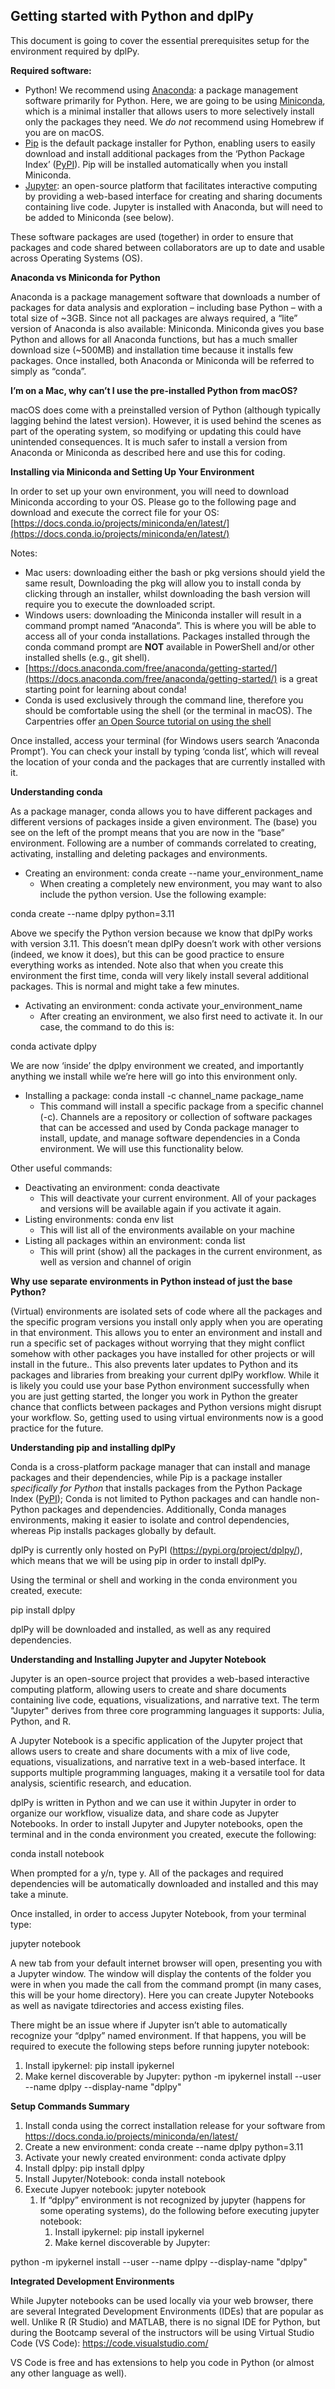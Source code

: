 ﻿
## Getting started with Python and dplPy

This document is going to cover the essential prerequisites setup for the environment required by dplPy.

**Required software:**

- Python!  We recommend using [Anaconda](https://anaconda.org/): a package management software primarily for Python. Here, we are going to be using [Miniconda](https://docs.conda.io/projects/miniconda/en/latest/), which is a minimal installer that allows users to more selectively install only the packages they need. We *do not* recommend using Homebrew if you are on macOS.
- [Pip](https://pip.pypa.io/en/stable/) is the default package installer for Python, enabling users to easily download and install additional packages from the ‘Python Package Index’ ([PyPI](https://pypi.org/)). Pip will be installed automatically when you install Miniconda. 
- [Jupyter](https://jupyter.org/): an open-source platform that facilitates interactive computing by providing a web-based interface for creating and sharing documents containing live code. Jupyter is installed with Anaconda, but will need to be added to Miniconda (see below). 

These software packages are used (together) in order to ensure that packages and code shared between collaborators are up to date and usable across Operating Systems (OS).

**Anaconda vs Miniconda for Python**

Anaconda is a package management software that downloads a number of packages for data analysis and exploration – including base Python – with a total size of ~3GB. Since not all packages are always required, a “lite” version of Anaconda is also available: Miniconda. Miniconda gives you base Python and allows for all Anaconda functions, but has a much smaller download size (~500MB) and installation time because it installs few packages. Once installed, both Anaconda or Miniconda will be referred to simply as “conda”.

**I’m on a Mac, why can’t I use the pre-installed Python from macOS?**

macOS does come with a preinstalled version of Python (although typically lagging behind the latest version). However, it is used behind the scenes as part of the operating system, so modifying or updating this could have unintended consequences.  It is much safer to install a version from Anaconda or Miniconda as described here and use this for coding.

**Installing via Miniconda and Setting Up Your Environment**

In order to set up your own environment, you will need to download Miniconda according to your OS. Please go to the following page and download and execute the correct file for your OS: [https://docs.conda.io/projects/miniconda/en/latest/](https://docs.conda.io/projects/miniconda/en/latest/)

Notes:

- Mac users: downloading either the bash or pkg versions should yield the same result, Downloading the pkg will allow you to install conda by clicking through an installer, whilst downloading the bash version will require you to execute the downloaded script.
- Windows users: downloading the Miniconda installer will result in a command prompt named “Anaconda”. This is where you will be able to access all of your conda installations. Packages installed through the conda command prompt are **NOT** available in PowerShell and/or other installed shells (e.g., git shell).
- [https://docs.anaconda.com/free/anaconda/getting-started/](https://docs.anaconda.com/free/anaconda/getting-started/) is a great starting point for learning about conda!
- Conda is used exclusively through the command line, therefore you should be comfortable using the shell (or the terminal in macOS). The Carpentries offer [an Open Source tutorial on using the shell](https://swcarpentry.github.io/shell-novice/)

Once installed, access your terminal (for Windows users search ‘Anaconda Prompt’). You can check your install by typing ‘conda list’, which will reveal the location of your conda and the packages that are currently installed with it. 

**Understanding conda**

As a package manager, conda allows you to have different packages and different versions of packages inside a given environment. The (base) you see on the left of the prompt means that you are now in the “base” environment. Following are a number of commands correlated to creating, activating, installing and deleting packages and environments.

- Creating an environment: conda create --name your\_environment\_name 
  - When creating a completely new environment, you may want to also include the python version. Use the following example: 

conda create --name dplpy python=3.11

Above we specify the Python version because we know that dplPy works with version 3.11.  This doesn’t mean dplPy doesn’t work with other versions (indeed, we know it does), but this can be good practice to ensure everything works as intended. Note also that when you create this environment the first time, conda will very likely install several additional packages.  This is normal and might take a few minutes. 

- Activating an environment: conda activate your\_environment\_name
  - After creating an environment, we also first need to activate it. In our case, the command to do this is:

conda activate dplpy

We are now ‘inside’ the dplpy environment we created, and importantly anything we install while we’re here will go into this environment only. 

- Installing a package: conda install -c channel\_name package\_name
  - This command will install a specific package from a specific channel (-c). Channels are a repository or collection of software packages that can be accessed and used by Conda package manager to install, update, and manage software dependencies in a Conda environment. We will use this functionality below.

Other useful commands:

- Deactivating an environment: conda deactivate
  - This will deactivate your current environment. All of your packages and versions will be available again if you activate it again.
- Listing environments: conda env list
  - This will list all of the environments available on your machine
- Listing all packages within an environment: conda list
  - This will print (show) all the packages in the current environment, as well as version and channel of origin 

**Why use separate environments in Python instead of just the base Python?** 

(Virtual) environments are isolated sets of code where all the packages and the specific program versions you install only apply when you are operating in that environment.  This allows you to enter an environment and install and run a specific set of packages without worrying that they might conflict somehow with other packages you have installed for other projects or will install in the future..  This also prevents later updates to Python and its packages and libraries from breaking your current dplPy workflow.  While it is likely you could use your base Python environment successfully when you are just getting started, the longer you work in Python the greater chance that conflicts between packages and Python versions might disrupt your workflow.  So, getting used to using virtual environments now is a good practice for the future.  

**Understanding pip and installing dplPy**

Conda is a cross-platform package manager that can install and manage packages and their dependencies, while Pip is a package installer *specifically for Python* that installs packages from the Python Package Index ([PyPI](https://pypi.org/)); Conda is not limited to Python packages and can handle non-Python packages and dependencies. Additionally, Conda manages environments, making it easier to isolate and control dependencies, whereas Pip installs packages globally by default.

dplPy is currently only hosted on PyPI (https://pypi.org/project/dplpy/), which means that we will be using pip in order to install dplPy. 

Using the terminal or shell and working in the conda environment you created, execute:

pip install dplpy

dplPy will be downloaded and installed, as well as  any required dependencies.

**Understanding and Installing Jupyter and Jupyter Notebook**

Jupyter is an open-source project that provides a web-based interactive computing platform, allowing users to create and share documents containing live code, equations, visualizations, and narrative text. The term "Jupyter" derives from three core programming languages it supports: Julia, Python, and R.

A Jupyter Notebook is a specific application of the Jupyter project that allows users to create and share documents with a mix of live code, equations, visualizations, and narrative text in a web-based interface. It supports multiple programming languages, making it a versatile tool for data analysis, scientific research, and education.

dplPy is written in Python and we can use it within Jupyter in order to organize our workflow, visualize data, and share  code as Jupyter Notebooks. In order to install Jupyter and Jupyter notebooks, open the terminal and in the conda environment you created, execute the following: 

conda install notebook

When prompted for a y/n, type y. All of the packages and required dependencies will be automatically downloaded and installed and this may take a minute. 

Once installed, in order to access Jupyter Notebook, from your terminal type:

jupyter notebook

A new tab from your default internet browser will open, presenting you with a Jupyter window. The window will display the contents of the folder you were in when you made the call from the command prompt (in many cases, this will be your home directory). Here you can create Jupyter Notebooks as well as navigate tdirectories and access existing files.

There might be an issue where if Jupyter isn’t able to automatically recognize your “dplpy” named environment. If that happens, you will be required to execute the following steps before running jupyter notebook:

1. Install ipykernel: pip install ipykernel
1. Make kernel discoverable by Jupyter: python -m ipykernel install --user --name dplpy --display-name "dplpy"




**Setup Commands Summary**

1. Install conda using the correct installation release for your software from [https](https://docs.conda.io/projects/miniconda/en/latest/)[://](https://docs.conda.io/projects/miniconda/en/latest/)[docs](https://docs.conda.io/projects/miniconda/en/latest/)[.](https://docs.conda.io/projects/miniconda/en/latest/)[conda](https://docs.conda.io/projects/miniconda/en/latest/)[.](https://docs.conda.io/projects/miniconda/en/latest/)[io](https://docs.conda.io/projects/miniconda/en/latest/)[/](https://docs.conda.io/projects/miniconda/en/latest/)[projects](https://docs.conda.io/projects/miniconda/en/latest/)[/](https://docs.conda.io/projects/miniconda/en/latest/)[miniconda](https://docs.conda.io/projects/miniconda/en/latest/)[/](https://docs.conda.io/projects/miniconda/en/latest/)[en](https://docs.conda.io/projects/miniconda/en/latest/)[/](https://docs.conda.io/projects/miniconda/en/latest/)[latest](https://docs.conda.io/projects/miniconda/en/latest/)[/](https://docs.conda.io/projects/miniconda/en/latest/)
1. Create a new environment: conda create --name dplpy python=3.11
1. Activate your newly created environment: conda activate dplpy
1. Install dplpy: pip install dplpy
1. Install Jupyter/Notebook: conda install notebook
1. Execute Jupyer notebook: jupyter notebook
   1. If “dplpy” environment is not recognized by jupyter (happens for some operating systems), do the following before executing jupyter notebook:
      1. Install ipykernel: pip install ipykernel
      1. Make kernel discoverable by Jupyter: 

python -m ipykernel install --user --name dplpy --display-name "dplpy"


**Integrated Development Environments**

While Jupyter notebooks can be used locally via your web browser, there are several Integrated Development Environments (IDEs) that are popular as well.  Unlike R (R Studio) and MATLAB, there is no signal IDE for Python, but during the Bootcamp several of the instructors will be using Virtual Studio Code (VS Code): [https](https://code.visualstudio.com/)[://](https://code.visualstudio.com/)[code](https://code.visualstudio.com/)[.](https://code.visualstudio.com/)[visualstudio](https://code.visualstudio.com/)[.](https://code.visualstudio.com/)[com](https://code.visualstudio.com/)[/](https://code.visualstudio.com/)

VS Code is free and has extensions to help you code in Python (or almost any other language as well).  

